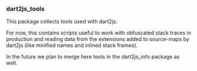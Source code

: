 
### dart2js\_tools

This package collects tools used with dart2js.

For now, this contains scripts useful to work with obfuscated stack traces in
production and reading data from the extensions added to source-maps by dart2js
(like minified names and inlined stack frames).

In the future we plan to merge here tools in the dart2js\_info package as well.
